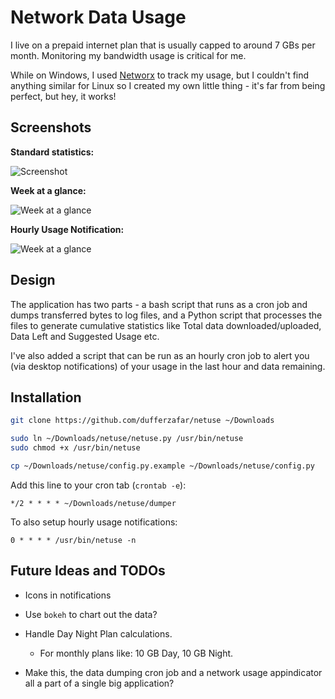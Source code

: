 # Network Data Usage

I live on a prepaid internet plan that is usually capped to around 7 GBs per month. Monitoring my bandwidth usage is critical for me.

While on Windows, I used [Networx](https://www.softperfect.com/products/networx/) to track my usage, but I couldn't find anything similar for Linux so I created my own little thing - it's far from being perfect, but hey, it works!

## Screenshots

**Standard statistics:**

![Screenshot](screenshot.png)

**Week at a glance:**

![Week at a glance](screenshot-week.png)

**Hourly Usage Notification:**

![Week at a glance](screenshot-noti-screen.png)

## Design

The application has two parts - a bash script that runs as a cron job and dumps transferred bytes to log files, and a Python script that processes the files to generate cumulative statistics like Total data downloaded/uploaded, Data Left and Suggested Usage etc.

I've also added a script that can be run as an hourly cron job to alert you (via desktop notifications) of your usage in the last hour and data remaining.

## Installation

```bash
git clone https://github.com/dufferzafar/netuse ~/Downloads

sudo ln ~/Downloads/netuse/netuse.py /usr/bin/netuse
sudo chmod +x /usr/bin/netuse

cp ~/Downloads/netuse/config.py.example ~/Downloads/netuse/config.py
```

Add this line to your cron tab (`crontab -e`):

    */2 * * * * ~/Downloads/netuse/dumper

To also setup hourly usage notifications:

    0 * * * * /usr/bin/netuse -n

## Future Ideas and TODOs

* Icons in notifications

* Use `bokeh` to chart out the data?

* Handle Day Night Plan calculations.
    * For monthly plans like: 10 GB Day, 10 GB Night.

* Make this, the data dumping cron job and a network usage appindicator all a part of a single big application?
